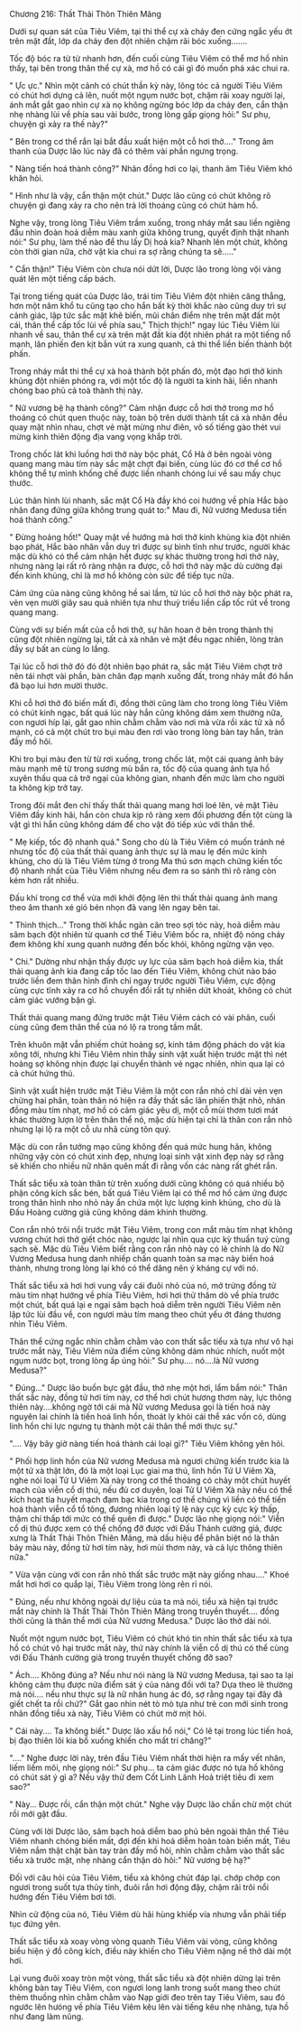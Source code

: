 




Chương 216: Thất Thải Thôn Thiên Mãng


Dưới sự quan sát của Tiêu Viêm, tại thi thể cự xà cháy đen cứng ngắc yếu ớt trên mặt đất, lớp da cháy đen đột nhiên chậm rãi bóc xuống.......

Tốc độ bóc ra từ từ nhanh hơn, đến cuối cùng Tiêu Viêm có thể mơ hồ nhìn thấy, tại bên trong thân thể cự xà, mơ hồ có cái gì đó muốn phá xác chui ra.

" Ực ực." Nhìn một cảnh có chút thần kỳ này, lông tóc cả người Tiêu Viêm có chút hơi dựng cả lên, nuốt một ngụm nước bọt, chậm rãi xoay người lại, ánh mắt gắt gao nhìn cự xà nọ không ngừng bóc lớp da cháy đen, cẩn thận nhẹ nhàng lùi về phía sau vài bước, trong lòng gấp giọng hỏi:" Sư phụ, chuyện gì xảy ra thế này?"

" Bên trong cơ thể rắn lại bắt đầu xuất hiện một cỗ hơi thở...." Trong âm thanh của Dược lão lúc này đã có thêm vài phần ngưng trọng.

" Nàng tiến hoá thành công?" Nhãn đồng hơi co lại, thanh âm Tiêu Viêm khó khăn hỏi.

" Hình như là vậy, cẩn thận một chút." Dược lão cũng có chút không rõ chuyện gì đang xảy ra cho nên trả lời thoáng cũng có chút hàm hồ.

Nghe vậy, trong lòng Tiêu Viêm trầm xuống, trong nháy mắt sau liền ngiêng đầu nhìn đoàn hoả diễm màu xanh giữa không trung, quyết định thật nhanh nói:" Sư phụ, làm thế nào để thu lấy Dị hoả kia? Nhanh lên một chút, không còn thời gian nữa, chờ vật kia chui ra sợ rằng chúng ta sẽ....."

" Cẩn thận!" Tiêu Viêm còn chưa nói dứt lời, Dược lão trong lòng vội vàng quát lên một tiếng cấp bách.

Tại trong tiếng quát của Dược lão, trái tim Tiêu Viêm đột nhiên căng thẳng, hơn một năm khổ tu cũng tạo cho hắn bất kỳ thời khắc nào cũng duy trì sự cảnh giác, lập tức sắc mặt khẽ biến, mũi chân điểm nhẹ trên mặt đất một cái, thân thể cấp tốc lùi về phía sau," Thịch thịch!" ngay lúc Tiêu Viêm lùi nhanh về sau, thân thể cự xà trên mặt đất kia đột nhiên phát ra một tiếng nổ mạnh, lân phiến đen kịt bắn vút ra xung quanh, cả thi thể liền biến thành bột phấn.

Trong nháy mắt thi thể cự xà hoá thành bột phấn đó, một đạo hơi thở kinh khủng đột nhiên phóng ra, với một tốc độ là người ta kinh hãi, liền nhanh chóng bao phủ cả toà thành thị này.

" Nữ vương bệ hạ thành công?" Cảm nhận được cỗ hơi thở trong mơ hồ thoáng có chút quen thuộc này, toàn bộ trên dưới thành tất cả xà nhân đều quay mặt nhìn nhau, chợt vẻ mặt mừng như điên, vô số tiếng gào thét vui mừng kinh thiên động địa vang vọng khắp trời.

Trong chốc lát khi luồng hơi thở này bộc phát, Cổ Hà ở bên ngoài vòng quang mang màu tím này sắc mặt chợt đại biến, cùng lúc đó cơ thể cơ hồ không thể tự mình khống chế được liền nhanh chóng lui về sau mấy chục thước.

Lúc thân hình lùi nhanh, sắc mặt Cổ Hà đầy khó coi hướng về phía Hắc bào nhân đang đứng giữa không trung quát to:" Mau đi, Nữ vương Medusa tiến hoá thành công."

" Đừng hoảng hốt!" Quay mặt về hướng mà hơi thở kinh khủng kia đột nhiên bạo phát, Hắc bào nhân vẫn duy trì được sự bình tĩnh như trước, người khác mặc dù khó có thể cảm nhận hết được sự khác thường trong hơi thở này, nhưng nàng lại rất rõ ràng nhận ra được, cỗ hơi thở này mặc dù cường đại đến kinh khủng, chỉ là mơ hồ không còn sức để tiếp tục nữa.

Cảm ứng của nàng cũng không hề sai lầm, từ lúc cỗ hơi thở này bộc phát ra, vẻn vẹn mười giây sau quả nhiên tựa như thuỷ triều liền cấp tốc rút về trong quang mang.

Cùng với sự biến mất của cỗ hơi thở, sự hân hoan ở bên trong thành thị cũng đột nhiên ngừng lại, tất cả xà nhân vẻ mặt đều ngạc nhiên, lòng tràn đầy sự bất an cùng lo lắng.

Tại lúc cỗ hơi thở đó đó đột nhiên bạo phát ra, sắc mặt Tiêu Viêm chợt trở nên tái nhợt vài phần, bàn chân đạp mạnh xuống đất, trong nháy mắt đó hắn đã bạo lui hơn mười thước.

Khi cỗ hơi thở đó biến mất đi, đồng thời cũng làm cho trong lòng Tiêu Viêm có chút kinh ngạc, bất quá lúc này hắn cũng không dám xem thường nữa, con ngươi híp lại, gắt gao nhìn chằm chằm vào nơi mà vừa rồi xác tử xà nổ mạnh, có cả một chút tro bụi màu đen rơi vào trong lòng bàn tay hắn, tràn đầy mồ hôi.

Khi tro bụi màu đen từ từ rơi xuống, trong chốc lát, một cái quang ảnh bảy màu mạnh mẽ từ trong sương mù bắn ra, tốc độ của quang ảnh tựa hồ xuyên thấu qua cả trở ngại của không gian, nhanh đến mức làm cho người ta không kịp trở tay.

Trong đôi mắt đen chỉ thấy thất thải quang mang hơi loé lên, vẻ mặt Tiêu Viêm đầy kinh hãi, hắn còn chưa kịp rõ ràng xem đối phương đến tột cùng là vật gì thì hắn cũng không dám để cho vật đó tiếp xúc với thân thể.

" Mẹ kiếp, tốc độ nhanh quá." Song cho dù là Tiêu Viêm có muốn tránh né nhưng tốc độ của thất thải quang ảnh thực sự là mau lẹ đến mức kinh khủng, cho dù là Tiêu Viêm từng ở trong Ma thú sơn mạch chứng kiến tốc độ nhanh nhất của Tiêu Viêm nhưng nếu đem ra so sánh thì rõ ràng còn kém hơn rất nhiều.

Đấu khí trong cơ thể vừa mới khởi động lên thì thất thải quang ảnh mang theo âm thanh xé gió bén nhọn đã vang lên ngay bên tai.

" Thình thịch..." Trong thời khắc ngàn cân treo sợi tóc này, hoả diễm màu sâm bạch đột nhiên từ quanh cơ thể Tiêu Viêm bốc ra, nhiệt độ nóng cháy đem không khí xung quanh nướng đến bốc khói, không ngừng vặn vẹo.

" Chi." Dường như nhận thấy được uy lực của sâm bạch hoả diễm kia, thất thải quang ảnh kia đang cấp tốc lao đến Tiêu Viêm, không chút nào báo trước liền đem thân hình đình chỉ ngay trước người Tiêu Viêm, cực động cùng cực tĩnh xảy ra cơ hồ chuyển đổi rất tự nhiên dứt khoát, không có chút cảm giác vướng bận gì.

Thất thải quang mang đứng trước mặt Tiêu Viêm cách có vài phân, cuối cùng cũng đem thân thể của nó lộ ra trong tầm mắt.

Trên khuôn mặt vẫn phiếm chút hoảng sợ, kinh tâm động phách do vật kia xông tới, nhưng khi Tiêu Viêm nhìn thấy sinh vật xuất hiện trước mặt thì nét hoảng sợ không nhịn được lại chuyển thành vẻ ngạc nhiên, nhìn qua lại có cả chút hứng thú.

Sinh vật xuất hiện trước mặt Tiêu Viêm là một con rắn nhỏ chỉ dài vẻn vẹn chừng hai phân, toàn thân nó hiện ra đầy thất sắc lân phiến thật nhỏ, nhãn đồng màu tím nhạt, mơ hồ có cảm giác yêu dị, một cỗ mùi thơm tươi mát khác thường lượn lờ trên thân thể nó, mặc dù hiện tại chỉ là thân con rắn nhỏ nhưng lại lộ ra một cỗ ưu nhã cùng tôn quý.

Mặc dù con rắn tướng mạo cũng không đến quá mức hung hãn, không những vậy còn có chút xinh đẹp, nhưng loại sinh vật xinh đẹp này sợ rằng sẽ khiến cho nhiều nữ nhân quên mất đi rằng vốn các nàng rất ghét rắn.

Thất sắc tiểu xà toàn thân từ trên xuống dưới cũng không có quá nhiều bộ phận công kích sắc bén, bất quá Tiêu Viêm lại có thể mơ hồ cảm ứng được trong thân hình nho nhỏ này ẩn chứa một lực lượng kinh khủng, cho dù là Đấu Hoàng cường giả cũng không dám khinh thường.

Con rắn nhỏ trôi nổi trước mặt Tiêu Viêm, trong con mắt màu tím nhạt không vương chút hơi thở giết chóc nào, ngược lại nhìn qua cực kỳ thuần tuý cùng sạch sẽ. Mặc dù Tiêu Viêm biết rằng con rắn nhỏ này có lẽ chính là do Nữ Vương Medusa hung danh nhiếp chấn quanh toàn sa mạc này biến hoá thành, nhưng trong lòng lại khó có thể dâng nên ý kháng cự với nó.

Thất sắc tiểu xà hơi hơi vung vẩy cái đuôi nhỏ của nó, mở trừng đồng tử màu tím nhạt hướng về phía Tiêu Viêm, hơi hơi thử thăm dò về phía trước một chút, bất quá lại e ngại sâm bạch hoả diễm trên người Tiêu Viêm nên lập tức lùi đầu về, con ngươi màu tím mang theo chút yếu ớt đáng thương nhìn Tiêu Viêm.

Thân thể cứng ngắc nhìn chằm chằm vào con thất sắc tiểu xà tựa như vô hại trước mắt này, Tiêu Viêm nửa điểm cũng không dám nhúc nhích, nuốt một ngụm nước bọt, trong lòng ấp úng hỏi:" Sư phụ.... nó....là Nữ vương Medusa?"

" Đúng..." Dược lão buồn bực gật đầu, thở nhẹ một hơi, lẩm bẩm nói:" Thân thất sắc này, đồng tử hơi tím này, cơ thể hơi chút hương thơm này, lực thông thiên này....không ngờ tới cái mà Nữ vương Medusa gọi là tiến hoá này nguyên lai chính là tiến hoá linh hồn, thoát ly khỏi cái thể xác vốn có, dùng linh hồn chi lực ngưng tụ thành một cái thân thể mới thực sự."

".... Vậy bây giờ nàng tiến hoá thành cái loại gì?" Tiêu Viêm không yên hỏi.

" Phối hợp linh hồn của Nữ vương Medusa mà ngươi chứng kiến trước kia là một tử xà thật lớn, đó là một loại Lục giai ma thú, linh hồn Tử U Viêm Xà, nghe nói loại Tử U Viêm Xà này trong cơ thể thoáng có chảy một chút huyết mạch của viễn cổ dị thú, nếu đủ cơ duyên, loại Tử U Viêm Xà này nếu có thể kích hoạt tia huyết mạch đạm bạc kia trong cơ thể chúng vì liền có thể tiến hoá thành viễn cổ tổ tông, đương nhiên loại tỷ lệ này cực kỳ cực kỳ thấp, thậm chí thấp tới mức có thể quên đi được." Dược lão nhẹ giọng nói:" Viễn cổ dị thú được xem có thể chống đỡ được với Đấu Thánh cường giả, được xưng là Thất Thải Thôn Thiên Mãng, mà dấu hiệu để phân biệt nó là thân bảy màu này, đồng tử hơi tím này, hơi mùi thơm này, và cả lực thông thiên nữa."

" Vừa vặn cùng với con rắn nhỏ thất sắc trước mặt này giống nhau...." Khoé mắt hơi hơi co quắp lại, Tiêu Viêm trong lòng rên rỉ nói.

" Đúng, nếu như không ngoài dự liệu của ta mà nói, tiểu xà hiện tại trước mắt này chính là Thất Thải Thôn Thiên Mãng trong truyền thuyết.... đồng thời cũng là thân thể mới của Nữ vương Medusa." Dược lão thở dài nói.

Nuốt một ngụm nước bọt, Tiêu Viêm có chút khó tin nhìn thất sắc tiểu xà tựa hồ có chút vô hại trước mắt này, thứ này chính là viễn cổ dị thú có thể cùng với Đấu Thánh cường giả trong truyền thuyết chống đỡ sao?

" Ách.... Không đúng a? Nếu như nói nàng là Nữ vương Medusa, tại sao ta lại không cảm thụ được nửa điểm sát ý của nàng đối với ta? Dựa theo lẽ thường mà nói.... nếu như thực sự là nữ nhân hung ác đó, sợ rằng ngay tại đây đã giết chết ta rồi chứ?" Gắt gao nhìn nét tò mò tựa như trẻ con mới sinh trong nhãn đồng tiểu xà này, Tiêu Viêm có chút mờ mịt hỏi.

" Cái này.... Ta không biết." Dược lão xấu hổ nói," Có lẽ tại trong lúc tiến hoá, bị đạo thiên lôi kia bổ xuống khiến cho mất trí chăng?"

"...." Nghe được lời này, trên đầu Tiêu Viêm nhất thời hiện ra mấy vết nhăn, liếm liếm môi, nhẹ giọng nói:" Sư phụ... ta cảm giác được nó tựa hồ không có chút sát ý gì a? Nếu vậy thử đem Cốt Linh Lãnh Hoả triệt tiêu đi xem sao?"

" Này... Được rồi, cẩn thận một chút." Nghe vậy Dược lão chần chừ một chút rồi mới gật đầu.

Cùng với lời Dược lão, sâm bạch hoả diễm bao phủ bên ngoài thân thể Tiêu Viêm nhanh chóng biến mất, đợi đến khi hoả diễm hoàn toàn biến mất, Tiêu Viêm nắm thật chặt bàn tay tràn đầy mồ hôi, nhìn chằm chằm vào thất sắc tiểu xà trước mặt, nhẹ nhàng cẩn thận dò hỏi:" Nữ vương bệ hạ?"

Đối với câu hỏi của Tiêu Viêm, tiểu xà không chút đáp lại. chớp chớp con ngươi trong suốt tựa thủy tinh, đuôi rắn hơi động đậy, chậm rãi trôi nổi hướng đến Tiêu Viêm bơi tới.

Nhìn cử động của nó, Tiêu Viêm dù hãi hùng khiếp vía nhưng vẫn phải tiếp tục đứng yên.

Thất sắc tiểu xà xoay vòng vòng quanh Tiêu Viêm vài vòng, cũng không biểu hiện ý đồ công kích, điều này khiến cho Tiêu Viêm nặng nề thở dài một hơi.

Lại vung đuôi xoay tròn một vòng, thất sắc tiểu xà đột nhiên dừng lại trên không bàn tay Tiêu Viêm, con ngươi long lanh trong suốt mang theo chút thèm thuồng nhìn chằm chằm vào Nạp giới đeo trên tay Tiêu Viêm, sau đó ngước lên hưóng về phía Tiêu Viêm kêu lên vài tiếng kêu nhẹ nhàng, tựa hồ như đang làm nũng.




